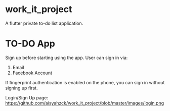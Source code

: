 # work_it_project
A flutter private to-do list application. 

# TO-DO App
Sign up before starting using the app.
User can sign in via:
1) Email
2) Facebook Account

If fingerprint authentication is enabled on the phone, you can sign in without signing up first.

Login/Sign Up page:
https://github.com/aisyahzck/work_it_project/blob/master/images/login.png




